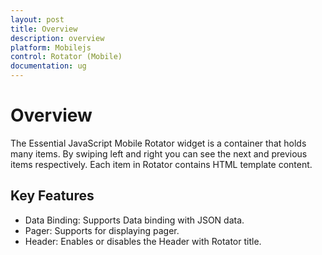 ```yaml
---
layout: post
title: Overview
description: overview
platform: Mobilejs
control: Rotator (Mobile)
documentation: ug
---
```


# Overview

The Essential JavaScript Mobile Rotator widget is a container that holds many items. By swiping left and right you can see the next and previous items respectively. Each item in Rotator contains HTML template content.

## Key Features

* Data Binding: Supports Data binding with JSON data.
* Pager: Supports for displaying pager.
* Header: Enables or disables the Header with Rotator title.



